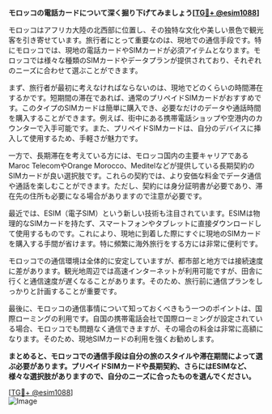 **モロッコの電話カードについて深く掘り下げてみましょう[[TG💪+ @esim1088](https://t.me/s/esim1088)]**

モロッコはアフリカ大陸の北西部に位置し、その独特な文化や美しい景色で観光客を引き寄せています。旅行者にとって重要なのは、現地での通信手段です。特にモロッコでは、現地の電話カードやSIMカードが必須アイテムとなります。モロッコでは様々な種類のSIMカードやデータプランが提供されており、それぞれのニーズに合わせて選ぶことができます。

まず、旅行者が最初に考えなければならないのは、現地でどのくらいの時間滞在するかです。短期間の滞在であれば、通常のプリペイドSIMカードがおすすめです。このタイプのSIMカードは簡単に購入でき、必要なだけのデータや通話時間を購入することができます。例えば、街中にある携帯電話ショップや空港内のカウンターで入手可能です。また、プリペイドSIMカードは、自分のデバイスに挿入して使用するため、手軽さが魅力です。

一方で、長期滞在を考えている方には、モロッコ国内の主要キャリアであるMaroc TelecomやOrange Morocco、Meditelなどが提供している長期契約のSIMカードが良い選択肢です。これらの契約では、より安価な料金でデータ通信や通話を楽しむことができます。ただし、契約には身分証明書が必要であり、滞在先の住所も必要になる場合がありますので注意が必要です。

最近では、ESIM（電子SIM）という新しい技術も注目されています。ESIMは物理的なSIMカードを持たず、スマートフォンやタブレットに直接ダウンロードして使用するものです。これにより、現地に到着した際にすぐに現地のSIMカードを購入する手間が省けます。特に頻繁に海外旅行をする方には非常に便利です。

モロッコでの通信環境は全体的に安定していますが、都市部と地方では接続速度に差があります。観光地周辺では高速インターネットが利用可能ですが、田舎に行くと通信速度が遅くなることがあります。そのため、旅行前に通信プランをしっかりと計画することが重要です。

最後に、モロッコの通信事情について知っておくべきもう一つのポイントは、国際ローミングの利用です。自国の携帯電話会社で国際ローミングが設定されている場合、モロッコでも問題なく通信できますが、その場合の料金は非常に高額になります。そのため、現地SIMカードの利用を強くお勧めします。

**まとめると、モロッコでの通信手段は自分の旅のスタイルや滞在期間によって選ぶ必要があります。プリペイドSIMカードや長期契約、さらにはESIMなど、様々な選択肢がありますので、自分のニーズに合ったものを選んでください。**

[[TG💪+ @esim1088](https://t.me/s/esim1088)]  
![Image](https://i.postimg.cc/Y0z9fWf4/image.png)